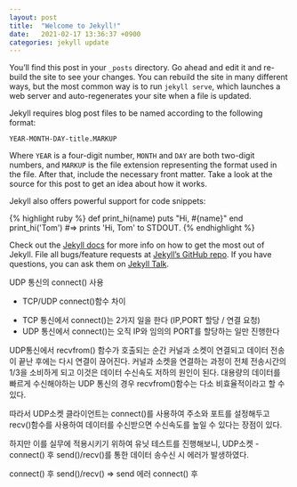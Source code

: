 ```yaml
---
layout: post
title:  "Welcome to Jekyll!"
date:   2021-02-17 13:36:37 +0900
categories: jekyll update
---
```

You’ll find this post in your `_posts` directory. Go ahead and edit it and re-build the site to see your changes. You can rebuild the site in many different ways, but the most common way is to run `jekyll serve`, which launches a web server and auto-regenerates your site when a file is updated.

Jekyll requires blog post files to be named according to the following format:

`YEAR-MONTH-DAY-title.MARKUP`

Where `YEAR` is a four-digit number, `MONTH` and `DAY` are both two-digit numbers, and `MARKUP` is the file extension representing the format used in the file. After that, include the necessary front matter. Take a look at the source for this post to get an idea about how it works.

Jekyll also offers powerful support for code snippets:

{% highlight ruby %}
def print_hi(name)
  puts "Hi, #{name}"
end
print_hi('Tom')
#=> prints 'Hi, Tom' to STDOUT.
{% endhighlight %}

Check out the [Jekyll docs][jekyll-docs] for more info on how to get the most out of Jekyll. File all bugs/feature requests at [Jekyll’s GitHub repo][jekyll-gh]. If you have questions, you can ask them on [Jekyll Talk][jekyll-talk].

[jekyll-docs]: https://jekyllrb.com/docs/home
[jekyll-gh]:   https://github.com/jekyll/jekyll
[jekyll-talk]: https://talk.jekyllrb.com/


UDP 통신의 connect() 사용

* TCP/UDP connect()함수 차이
- TCP 통신에서 connect()는 2가지 일을 한다 (IP,PORT 할당 / 연결 요청)
- UDP 통신에서 connect()는 오직 IP와 임의의 PORT를 할당하는 일만 진행한다

UDP통신에서 recvfrom() 함수가 호출되는 순간 커널과 소켓이 연결되고 데이터 전송이 끝난 후에는 다시 연결이 끊어진다.
커널과 소켓을 연결하는 과정이 전체 전송시간의 1/3을 소비하게 되고 이것은 데이터 수신속도 저하의 원인이 된다.
대용량의 데이터를 빠르게 수신해야하는 UDP 통신의 경우 recvfrom()함수는 다소 비효율적이라고 할 수 있다.

따라서 UDP소켓 클라이언트는  connect()를 사용하여 주소와 포트를 설정해두고
recv()함수를 사용하여 데이터를 수신받으면 수신속도를 높일 수 있다는 장점이 있다.

하지만 이를 실무에 적용시키기 위하여 유닛 테스트를 진행해보니, 
UDP소켓 - connect() 후 send()/recv()를 통한 데이터 송수신 시 에러가 발생하였다.

connect() 후 send()/recv() => send 에러
connect() 후 


